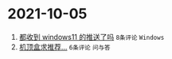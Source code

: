 # 2021-10-05

1. [都收到 windows11 的推送了吗](https://www.v2ex.com/t/805915) `8条评论` `Windows`
1. [机顶盒求推荐...](https://www.v2ex.com/t/805916) `6条评论` `问与答`
